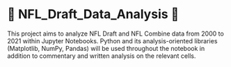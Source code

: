 # :football: NFL_Draft_Data_Analysis :football:
This project aims to analyze NFL Draft and NFL Combine data from 2000 to 2021 within Jupyter Notebooks. Python and its analysis-oriented libraries (Matplotlib, NumPy, Pandas) will be used throughout the notebook in addition to commentary and written analysis on the relevant cells.   
